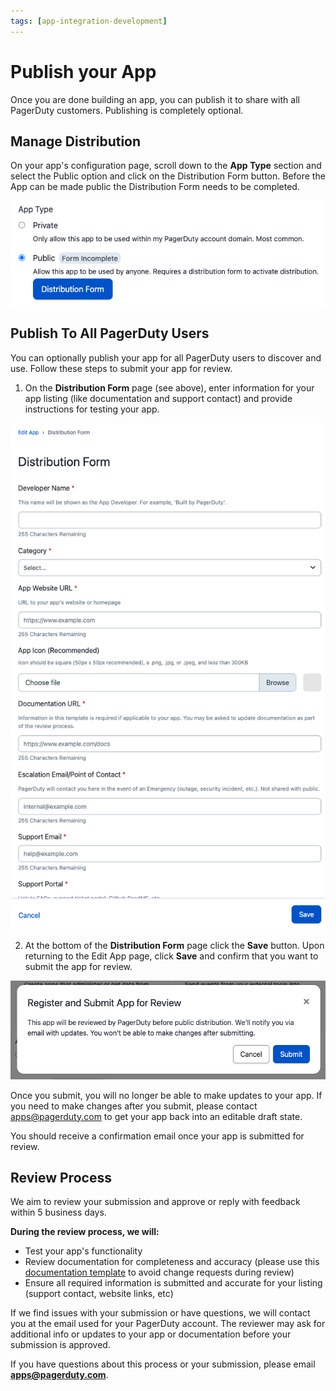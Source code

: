 ```yaml
---
tags: [app-integration-development]
---
```


# Publish your App

Once you are done building an app, you can publish it to share with all PagerDuty customers. Publishing is completely optional.

## Manage Distribution

On your app's configuration page, scroll down to the **App Type** section and select the Public option and click on the Distribution Form button. Before the App can be made public the Distribution Form needs to be completed.

![Screenshot of app distribution management](../../assets/images/manage_distribution.png)

## Publish To All PagerDuty Users

You can optionally publish your app for all PagerDuty users to discover and use. Follow these steps to submit your app for review.

1. On the **Distribution Form** page (see above), enter information for your app listing (like documentation and support contact) and provide instructions for testing your app.

![Screenshot of app distribution management](../../assets/images/app-distribution-management.png)

2. At the bottom of the **Distribution Form** page click the **Save** button. Upon returning to the Edit App page, click **Save** and confirm that you want to submit the app for review.

![Screenshot of app submit](../../assets/images/publish.png)

Once you submit, you will no longer be able to make updates to your app. If you need to make changes after you submit, please contact apps@pagerduty.com to get your app back into an editable draft state.

You should receive a confirmation email once your app is submitted for review.

## Review Process

We aim to review your submission and approve or reply with feedback within 5 business days.

**During the review process, we will:**
* Test your app's functionality
* Review documentation for completeness and accuracy (please use this [documentation template](https://github.com/PagerDuty/app-documentation-templates/blob/master/integration-guide-template.md) to avoid change requests during review)
* Ensure all required information is submitted and accurate for your listing (support contact, website links, etc)

If we find issues with your submission or have questions, we will contact you at the email used for your PagerDuty account. The reviewer may ask for additional info or updates to your app or documentation before your submission is approved.

If you have questions about this process or your submission, please email **apps@pagerduty.com**.

